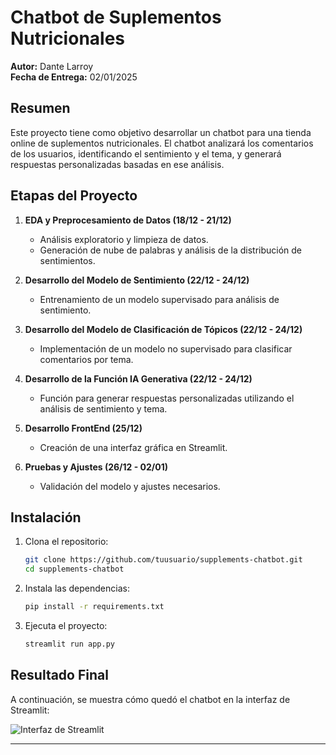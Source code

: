 # Chatbot de Suplementos Nutricionales

**Autor:** Dante Larroy  
**Fecha de Entrega:** 02/01/2025

## Resumen

Este proyecto tiene como objetivo desarrollar un chatbot para una tienda online de suplementos nutricionales. El chatbot analizará los comentarios de los usuarios, identificando el sentimiento y el tema, y generará respuestas personalizadas basadas en ese análisis.

## Etapas del Proyecto

1. **EDA y Preprocesamiento de Datos (18/12 - 21/12)**
   - Análisis exploratorio y limpieza de datos.
   - Generación de nube de palabras y análisis de la distribución de sentimientos.

2. **Desarrollo del Modelo de Sentimiento (22/12 - 24/12)**
   - Entrenamiento de un modelo supervisado para análisis de sentimiento.

3. **Desarrollo del Modelo de Clasificación de Tópicos (22/12 - 24/12)**
   - Implementación de un modelo no supervisado para clasificar comentarios por tema.

4. **Desarrollo de la Función IA Generativa (22/12 - 24/12)**
   - Función para generar respuestas personalizadas utilizando el análisis de sentimiento y tema.

5. **Desarrollo FrontEnd (25/12)**
   - Creación de una interfaz gráfica en Streamlit.

6. **Pruebas y Ajustes (26/12 - 02/01)**
   - Validación del modelo y ajustes necesarios.

## Instalación

1. Clona el repositorio:
    ```bash
    git clone https://github.com/tuusuario/supplements-chatbot.git
    cd supplements-chatbot
    ```

2. Instala las dependencias:
    ```bash
    pip install -r requirements.txt
    ```

3. Ejecuta el proyecto:
    ```bash
    streamlit run app.py
    ```

## Resultado Final

A continuación, se muestra cómo quedó el chatbot en la interfaz de Streamlit:

![Interfaz de Streamlit](images/chatbot_streamlit.png)

---
